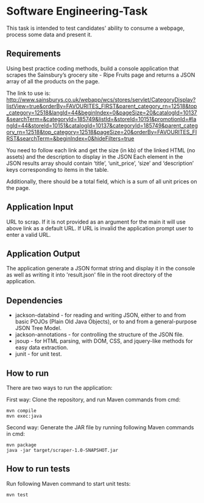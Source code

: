 # Software Engineering-Task

This task is intended to test candidates' ability to consume a webpage, process some data and present it.

Requirements
------------

Using best practice coding methods, build a console application that scrapes the Sainsbury’s grocery site - Ripe Fruits page and returns a JSON array of all the products on the page.

The link to use is:
http://www.sainsburys.co.uk/webapp/wcs/stores/servlet/CategoryDisplay?listView=true&orderBy=FAVOURITES_FIRST&parent_category_rn=12518&top_category=12518&langId=44&beginIndex=0&pageSize=20&catalogId=10137&searchTerm=&categoryId=185749&listId=&storeId=10151&promotionId=#langId=44&storeId=10151&catalogId=10137&categoryId=185749&parent_category_rn=12518&top_category=12518&pageSize=20&orderBy=FAVOURITES_FIRST&searchTerm=&beginIndex=0&hideFilters=true

You need to follow each link and get the size (in kb) of the linked HTML (no assets) and the description to display in the JSON
Each element in the JSON results array should contain ‘title’, ‘unit_price’, ‘size’ and ‘description’ keys corresponding to items in the table.

Additionally, there should be a total field, which is a sum of all unit prices on the page.

Application Input
-----------------
URL to scrap. If it is not provided as an argument for the main it will use above link as a default URL.
If URL is invalid the application prompt user to enter a valid URL.

Application Output
-----------------
The application generate a JSON format string and display it in the console as well as writing it into 'result.json' file in the root directory of the application. 

Dependencies
------------
- jackson-databind - for reading and writing JSON, either to and from basic POJOs (Plain Old Java Objects), or to and from a general-purpose JSON Tree Model.
- jackson-annotations - for controlling the structure of the JSON file.
- jsoup - for HTML parsing, with DOM, CSS, and jquery-like methods for easy data extraction.
- junit - for unit test.

How to run
-----------------------
There are two ways to run the application:

First way: Clone the repository, and run Maven commands from cmd:
    
    mvn compile
    mvn exec:java

Second way: Generate the JAR file by running following Maven commands in cmd:

    mvn package
    java -jar target/scraper-1.0-SNAPSHOT.jar


How to run tests
-------

Run following Maven command to start unit tests:

    mvn test

